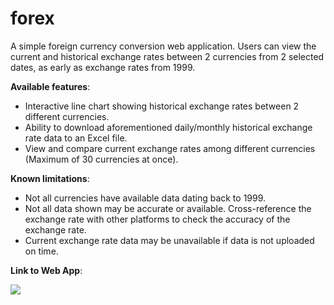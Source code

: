 # forex

A simple foreign currency conversion web application. Users can view the current and historical exchange rates between 2 currencies from 2 selected dates, as early as exchange rates from 1999.

**Available features**:
- Interactive line chart showing historical exchange rates between 2 different currencies.
- Ability to download aforementioned daily/monthly historical exchange rate data to an Excel file.
- View and compare current exchange rates among different currencies (Maximum of 30 currencies at once).

**Known limitations**:
- Not all currencies have available data dating back to 1999.
- Not all data shown may be accurate or available. Cross-reference the exchange rate with other platforms to check the accuracy of the exchange rate.
- Current exchange rate data may be unavailable if data is not uploaded on time.

**Link to Web App**:

[<img src="https://static.streamlit.io/badges/streamlit_badge_black_white.svg">](<https://forex-rates.streamlit.app>)

